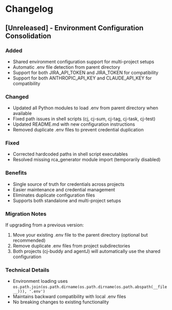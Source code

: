 # Changelog

## [Unreleased] - Environment Configuration Consolidation

### Added
- Shared environment configuration support for multi-project setups
- Automatic .env file detection from parent directory
- Support for both JIRA_API_TOKEN and JIRA_TOKEN for compatibility
- Support for both ANTHROPIC_API_KEY and CLAUDE_API_KEY for compatibility

### Changed
- Updated all Python modules to load .env from parent directory when available
- Fixed path issues in shell scripts (cj, cj-sum, cj-tag, cj-task, cj-test)
- Updated README.md with new configuration instructions
- Removed duplicate .env files to prevent credential duplication

### Fixed
- Corrected hardcoded paths in shell script executables
- Resolved missing rca_generator module import (temporarily disabled)

### Benefits
- Single source of truth for credentials across projects
- Easier maintenance and credential management
- Eliminates duplicate configuration files
- Supports both standalone and multi-project setups

### Migration Notes
If upgrading from a previous version:
1. Move your existing .env file to the parent directory (optional but recommended)
2. Remove duplicate .env files from project subdirectories
3. Both projects (cj-buddy and agentJ) will automatically use the shared configuration

### Technical Details
- Environment loading uses `os.path.join(os.path.dirname(os.path.dirname(os.path.abspath(__file__))), '.env')`
- Maintains backward compatibility with local .env files
- No breaking changes to existing functionality